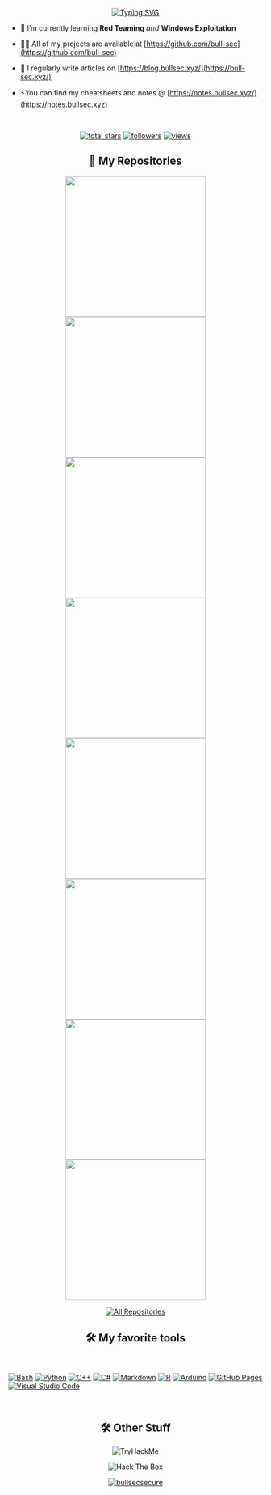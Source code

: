 <!-- code inspired by - https://github.com/0xtraw who was inspipred by https://github.com/marlenezw -->

<!-- Typing SVG by DenverCoder1 - https://github.com/DenverCoder1/readme-typing-svg -->
<p align="center">
  <a href="https://git.io/typing-svg"><img src="https://readme-typing-svg.demolab.com?font=Fira+Code&pause=1000&color=F76B43&center=true&vCenter=true&width=435&lines=Welcome+bullsec-security.;Happy+Hacking!!" alt="Typing SVG" /></a>
</p>


- 🌱 I’m currently learning **Red Teaming** *and* **Windows Exploitation**

- 👨‍💻 All of my projects are available at [https://github.com/bull-sec](https://github.com/bull-sec)

- 📝 I regularly write articles on [https://blog.bullsec.xyz/](https://bull-sec.xyz/)

- ⚡You can find my cheatsheets and notes @ [https://notes.bullsec.xyz/](https://notes.bullsec.xyz)

<br>

<!-- Social badges section -->
<!-- Badges with custom icons - https://github.com/DenverCoder1/custom-icon-badges -->
<!-- View counter - https://github.com/DenverCoder1/Simple-View-Counter -->
<p align="center">
  <a href="https://github.com/bull-sec?tab=repositories&sort=stargazers">
    <img alt="total stars" title="Total stars on GitHub" src="https://custom-icon-badges.herokuapp.com/github/stars/bull-sec?color=55960c&style=for-the-badge&labelColor=488207&logo=star"/></a>
  <a href="https://github.com/bull-sec?tab=followers">
    <img alt="followers" title="Follow me on Github" src="https://custom-icon-badges.herokuapp.com/github/followers/bull-sec?color=236ad3&labelColor=1155ba&style=for-the-badge&logo=person-add&label=Follow&logoColor=white"/></a>
  <a href="https://komarev.com/ghpvc/?username=bull-sec">
    <img alt="views" title="GitHub profile views" src="https://komarev.com/ghpvc/?username=bull-sec&style=for-the-badge&color=grey"/></a>
</p>


<h2 align="center">
📘 My Repositories
</h2>

<!-- Repo info cards - https://github.com/anuraghazra/github-readme-stats -->
<!-- Small repo cards (fork) - https://github.com/DenverCoder1/github-readme-stats -->
<p align="center">
  <a href="https://github.com/bull-sec/automata">
  <img width="278" align="center" src="https://github-readme-stats.vercel.app/api/pin/?username=bull-sec&repo=automata&theme=merko&show_icons=true" />
  </a>
    <a href="https://github.com/bull-sec/QuickStart">
  <img width="278" align="center" src="https://github-readme-stats.vercel.app/api/pin/?username=bull-sec&repo=QuickStart&theme=merko&show_icons=true" />
  </a>
      <a href="https://github.com/bull-sec/Orwell">
  <img width="278" align="center" src="https://github-readme-stats.vercel.app/api/pin/?username=bull-sec&repo=Orwell&theme=merko&show_icons=true" />
  </a>
      <a href="https://github.com/bull-sec/Protostar">
  <img width="278" align="center" src="https://github-readme-stats.vercel.app/api/pin/?username=bull-sec&repo=ProtoStar&theme=merko&show_icons=true" />
  </a>
      <a href="https://github.com/bull-sec/Nebula">
  <img width="278" align="center" src="https://github-readme-stats.vercel.app/api/pin/?username=bull-sec&repo=Nebula&theme=merko&show_icons=true" />
  </a>
      <a href="https://github.com/bull-sec/passwordcheck">
  <img width="278" align="center" src="https://github-readme-stats.vercel.app/api/pin/?username=bull-sec&repo=passwordcheck&theme=merko&show_icons=true" />
  </a>
      <a href="https://github.com/bull-sec/DotFiles">
  <img width="278" align="center" src="https://github-readme-stats.vercel.app/api/pin/?username=bull-sec&repo=DotFiles&theme=merko&show_icons=true" />
  </a>
      <a href="https://github.com/bull-sec/HelmetCheck">
  <img width="278" align="center" src="https://github-readme-stats.vercel.app/api/pin/?username=bull-sec&repo=bull-sec.github.io&theme=merko&show_icons=true" />
  </a>
</p>






<p align="center">
  <a href="https://github.com/bull-sec?tab=repositories&q=&type=&language=&sort=stargazers"><img alt="All Repositories" title="All Repositories" src="https://custom-icon-badges.herokuapp.com/badge/-All%20Repos-2962FF?style=for-the-badge&logoColor=white&logo=repo"/></a>
</p>


<h2 align="center">
 🛠️ My favorite tools
</h2>

<br>

<p align="center">
  <p align="left">
    <a href="https://github.com/search?q=user%3Amarlenezw+language%3Abash"><img alt="Bash" src="https://img.shields.io/badge/Bash-121011.svg?logo=gnu-bash&logoColor=white"></a>
    <a href="https://github.com/search?q=user%3Amarlenezw+language%3Apython"><img alt="Python" src="https://img.shields.io/badge/Python-14354C.svg?logo=python&logoColor=white"></a>
    <a href="https://github.com/search?q=user%3Amarlenezw+language%3Acpp"><img alt="C++" src="https://custom-icon-badges.herokuapp.com/badge/C++-9C033A.svg?logo=cpp2&logoColor=white"></a>
    <a href="https://github.com/search?q=user%3Amarlenezw+language%3Acsharp"><img alt="C#" src="https://custom-icon-badges.herokuapp.com/badge/C%23-68217A.svg?logo=cs2&logoColor=white"></a>
    <a href="https://github.com/search?q=user%3Amarlenezw+language%3Amarkdown"><img alt="Markdown" src="https://img.shields.io/badge/Markdown-000000.svg?logo=markdown&logoColor=white"></a>
    <a href="https://github.com/search?q=user%3Amarlenezw+language%3Ar"><img alt="R" src="https://img.shields.io/badge/R-276DC3.svg?logo=r&logoColor=white"></a>
    <a href="#"><img alt="Arduino" src="https://img.shields.io/badge/-Arduino-00979D?logo=Arduino&logoColor=white"></a>
    <a href="#"><img alt="GitHub Pages" src="https://img.shields.io/badge/GitHub%20Pages-327FC7.svg?logo=github&logoColor=white"></a>
    <a href="#"><img alt="Visual Studio Code" src="https://img.shields.io/badge/Visual%20Studio%20Code-0078d7.svg?logo=visual-studio-code&logoColor=white"></a>
    </p align="left">
</p align="center">

<br>

<h2 align="center">
 🛠️ Other Stuff
</h2>

<p align="center">
<img src="https://tryhackme-badges.s3.amazonaws.com/MrBulldops.png" alt="TryHackMe">
</p>
<p align="center">
<img src="https://www.hackthebox.eu/badge/image/12286" alt="Hack The Box">
</p>

<p align="center"> <a href="https://twitter.com/bullsecsecure" target="blank"><img src="https://img.shields.io/twitter/follow/bullsecsecure?logo=twitter&style=for-the-badge" alt="bullsecsecure" /></a> </p>
